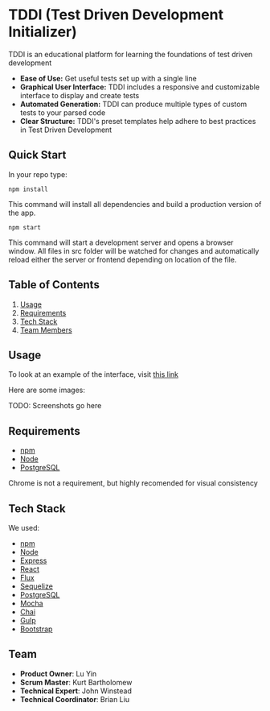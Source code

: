 # TDDI (Test Driven Development Initializer)

TDDI is an educational platform for learning the foundations of test driven development

* **Ease of Use:** Get useful tests set up with a single line
* **Graphical User Interface:** TDDI includes a responsive and customizable interface to display and create tests
* **Automated Generation:** TDDI can produce multiple types of custom tests to your parsed code
* **Clear Structure:** TDDI's preset templates help adhere to best practices in Test Driven Development

## Quick Start

In your repo type:

```
npm install
```

This command will install all dependencies and build a production
version of the app.

```
npm start
```

This command will start a development server and opens a browser window. All files in src folder will be watched for changes and automatically reload either the server or frontend depending on location of the file.


## Table of Contents

1.  [Usage](#usage)
2.  [Requirements](#requirements)
3.  [Tech Stack](#tech-stack)
4.  [Team Members](#team)

## Usage

To look at an example of the interface, visit [this link](https://tddi.herokuapp.com)

Here are some images: 

TODO: Screenshots go here

## Requirements

* [npm](https://www.npmjs.com/package/npm)
* [Node](https://nodejs.org/)
* [PostgreSQL](http://expressjs.com/)

Chrome is not a requirement, but highly recomended for visual consistency

## Tech Stack

We used: 
* [npm](https://www.npmjs.com/package/npm)
* [Node](https://nodejs.org/)
* [Express](http://expressjs.com/)
* [React](https://facebook.github.io/react/)
* [Flux](https://facebook.github.io/flux/)
* [Sequelize](docs.sequelizejs.com/)
* [PostgreSQL](www.postgresql.org/)
* [Mocha](mochajs.org/)
* [Chai](chaijs.com/)
* [Gulp](http://gulpjs.com/)
* [Bootstrap](getbootstrap.com/)


## Team

- __Product Owner__: Lu Yin
- __Scrum Master__: Kurt Bartholomew
- __Technical Expert__: John Winstead
- __Technical Coordinator__: Brian Liu